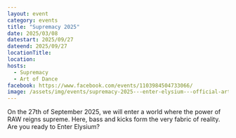 ```yaml
---
layout: event
category: events
title: "Supremacy 2025"
date: 2025/03/08
datestart: 2025/09/27
dateend: 2025/09/27
locationTitle:
location:
hosts:
  - Supremacy
  - Art of Dance
facebook: https://www.facebook.com/events/1103984504733066/
image: /assets/img/events/supremacy-2025---enter-elysium---official-art-of-dance-event.jpg
---
```


On the 27th of September 2025, we will enter a world where the power of RAW reigns supreme. Here, bass and kicks form the very fabric of reality. Are you ready to Enter Elysium?
